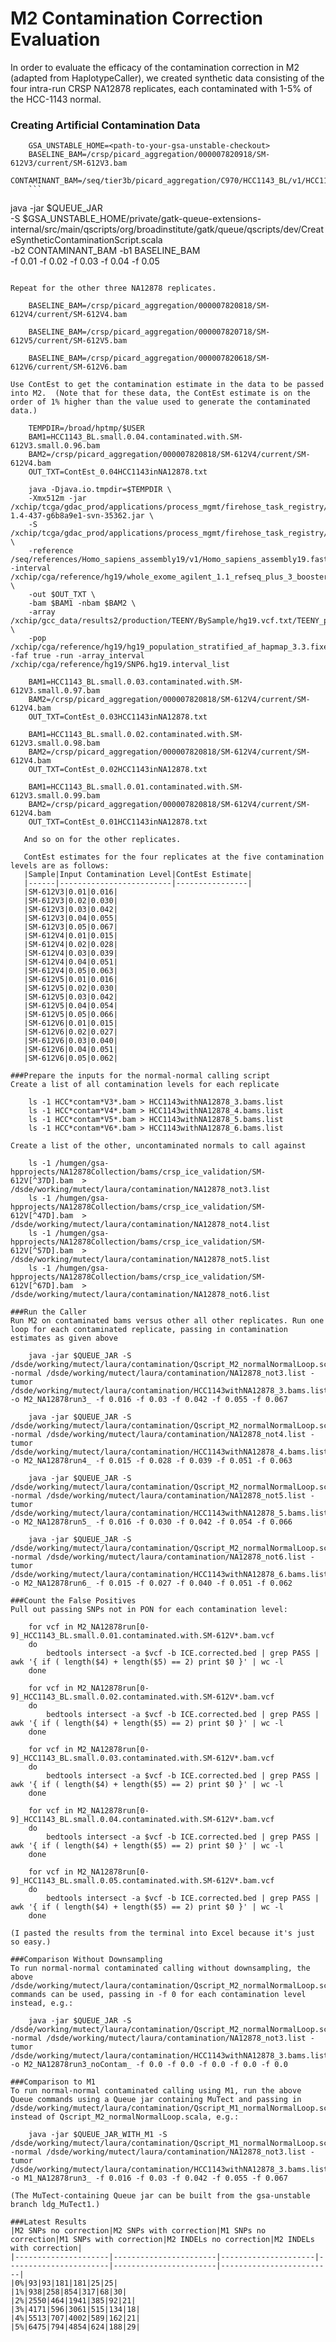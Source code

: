 # M2 Contamination Correction Evaluation

In order to evaluate the efficacy of the contamination correction in M2 (adapted from HaplotypeCaller), we created synthetic data consisting of the four intra-run CRSP NA12878 replicates, each contaminated with 1-5% of the HCC-1143 normal. 

### Creating Artificial Contamination Data
``` QUEUE_JAR=<your-queue-jar>
    GSA_UNSTABLE_HOME=<path-to-your-gsa-unstable-checkout>
    BASELINE_BAM=/crsp/picard_aggregation/000007820918/SM-612V3/current/SM-612V3.bam
    CONTAMINANT_BAM=/seq/tier3b/picard_aggregation/C970/HCC1143_BL/v1/HCC1143_BL.bam
    ```

```
java -jar $QUEUE_JAR \
-S $GSA_UNSTABLE_HOME/private/gatk-queue-extensions-internal/src/main/qscripts/org/broadinstitute/gatk/queue/qscripts/dev/CreateSyntheticContaminationScript.scala \
-b2 CONTAMINANT_BAM -b1 BASELINE_BAM \
-f 0.01 -f 0.02 -f 0.03 -f 0.04 -f 0.05
```
     
Repeat for the other three NA12878 replicates.

    BASELINE_BAM=/crsp/picard_aggregation/000007820818/SM-612V4/current/SM-612V4.bam
    
    BASELINE_BAM=/crsp/picard_aggregation/000007820718/SM-612V5/current/SM-612V5.bam
    
    BASELINE_BAM=/crsp/picard_aggregation/000007820618/SM-612V6/current/SM-612V6.bam

Use ContEst to get the contamination estimate in the data to be passed into M2.  (Note that for these data, the ContEst estimate is on the order of 1% higher than the value used to generate the contaminated data.)

    TEMPDIR=/broad/hptmp/$USER
    BAM1=HCC1143_BL.small.0.04.contaminated.with.SM-612V3.small.0.96.bam
    BAM2=/crsp/picard_aggregation/000007820818/SM-612V4/current/SM-612V4.bam
    OUT_TXT=ContEst_0.04HCC1143inNA12878.txt
    
    java -Djava.io.tmpdir=$TEMPDIR \
    -Xmx512m -jar /xchip/tcga/gdac_prod/applications/process_mgmt/firehose_task_registry/cga/ContaminationAnalysis/broadinstitute.org/cancer.genome.analysis/00262/107//Queue-1.4-437-g6b8a9e1-svn-35362.jar \
    -S /xchip/tcga/gdac_prod/applications/process_mgmt/firehose_task_registry/cga/ContaminationAnalysis/broadinstitute.org/cancer.genome.analysis/00262/107//ContaminationPipeline.scala \
    -reference /seq/references/Homo_sapiens_assembly19/v1/Homo_sapiens_assembly19.fasta -interval /xchip/cga/reference/hg19/whole_exome_agilent_1.1_refseq_plus_3_boosters_plus_10bp_padding_minus_mito.Homo_sapiens_assembly19.targets.interval_list \
    -out $OUT_TXT \
    -bam $BAM1 -nbam $BAM2 \
    -array /xchip/gcc_data/results2/production/TEENY/BySample/hg19.vcf.txt/TEENY_p_TCGA_302_303_N_GenomeWideSNP_6_F04_1344608.hg19.vcf.txt.store/verstore.00000.TEENY_p_TCGA_302_303_N_GenomeWideSNP_6_F04_1344608.hg19.vcf.txt \
    -pop /xchip/cga/reference/hg19/hg19_population_stratified_af_hapmap_3.3.fixed.vcf -faf true -run -array_interval /xchip/cga/reference/hg19/SNP6.hg19.interval_list
    
    BAM1=HCC1143_BL.small.0.03.contaminated.with.SM-612V3.small.0.97.bam
    BAM2=/crsp/picard_aggregation/000007820818/SM-612V4/current/SM-612V4.bam
    OUT_TXT=ContEst_0.03HCC1143inNA12878.txt
    
    BAM1=HCC1143_BL.small.0.02.contaminated.with.SM-612V3.small.0.98.bam
    BAM2=/crsp/picard_aggregation/000007820818/SM-612V4/current/SM-612V4.bam
    OUT_TXT=ContEst_0.02HCC1143inNA12878.txt
    
    BAM1=HCC1143_BL.small.0.01.contaminated.with.SM-612V3.small.0.99.bam
    BAM2=/crsp/picard_aggregation/000007820818/SM-612V4/current/SM-612V4.bam
    OUT_TXT=ContEst_0.01HCC1143inNA12878.txt
    
   And so on for the other replicates.
   
   ContEst estimates for the four replicates at the five contamination levels are as follows:
   |Sample|Input Contamination Level|ContEst Estimate|
   |------|-------------------------|----------------|
   |SM-612V3|0.01|0.016|
   |SM-612V3|0.02|0.030|
   |SM-612V3|0.03|0.042|
   |SM-612V3|0.04|0.055|
   |SM-612V3|0.05|0.067|
   |SM-612V4|0.01|0.015|
   |SM-612V4|0.02|0.028|
   |SM-612V4|0.03|0.039|
   |SM-612V4|0.04|0.051|
   |SM-612V4|0.05|0.063|
   |SM-612V5|0.01|0.016|
   |SM-612V5|0.02|0.030|
   |SM-612V5|0.03|0.042|
   |SM-612V5|0.04|0.054|
   |SM-612V5|0.05|0.066|
   |SM-612V6|0.01|0.015|
   |SM-612V6|0.02|0.027|
   |SM-612V6|0.03|0.040|
   |SM-612V6|0.04|0.051|
   |SM-612V6|0.05|0.062|
   
###Prepare the inputs for the normal-normal calling script
Create a list of all contamination levels for each replicate

    ls -1 HCC*contam*V3*.bam > HCC1143withNA12878_3.bams.list
    ls -1 HCC*contam*V4*.bam > HCC1143withNA12878_4.bams.list
    ls -1 HCC*contam*V5*.bam > HCC1143withNA12878_5.bams.list
    ls -1 HCC*contam*V6*.bam > HCC1143withNA12878_6.bams.list
    
Create a list of the other, uncontaminated normals to call against

    ls -1 /humgen/gsa-hpprojects/NA12878Collection/bams/crsp_ice_validation/SM-612V[^37D].bam  > /dsde/working/mutect/laura/contamination/NA12878_not3.list
    ls -1 /humgen/gsa-hpprojects/NA12878Collection/bams/crsp_ice_validation/SM-612V[^47D].bam  > /dsde/working/mutect/laura/contamination/NA12878_not4.list
    ls -1 /humgen/gsa-hpprojects/NA12878Collection/bams/crsp_ice_validation/SM-612V[^57D].bam  > /dsde/working/mutect/laura/contamination/NA12878_not5.list
    ls -1 /humgen/gsa-hpprojects/NA12878Collection/bams/crsp_ice_validation/SM-612V[^67D].bam  > /dsde/working/mutect/laura/contamination/NA12878_not6.list
     
###Run the Caller
Run M2 on contaminated bams versus other all other replicates. Run one loop for each contaminated replicate, passing in contamination estimates as given above
   
    java -jar $QUEUE_JAR -S /dsde/working/mutect/laura/contamination/Qscript_M2_normalNormalLoop.scala -normal /dsde/working/mutect/laura/contamination/NA12878_not3.list -tumor /dsde/working/mutect/laura/contamination/HCC1143withNA12878_3.bams.list -o M2_NA12878run3_ -f 0.016 -f 0.03 -f 0.042 -f 0.055 -f 0.067
    
    java -jar $QUEUE_JAR -S /dsde/working/mutect/laura/contamination/Qscript_M2_normalNormalLoop.scala -normal /dsde/working/mutect/laura/contamination/NA12878_not4.list -tumor /dsde/working/mutect/laura/contamination/HCC1143withNA12878_4.bams.list -o M2_NA12878run4_ -f 0.015 -f 0.028 -f 0.039 -f 0.051 -f 0.063
    
    java -jar $QUEUE_JAR -S /dsde/working/mutect/laura/contamination/Qscript_M2_normalNormalLoop.scala -normal /dsde/working/mutect/laura/contamination/NA12878_not5.list -tumor /dsde/working/mutect/laura/contamination/HCC1143withNA12878_5.bams.list -o M2_NA12878run5_ -f 0.016 -f 0.030 -f 0.042 -f 0.054 -f 0.066
    
    java -jar $QUEUE_JAR -S /dsde/working/mutect/laura/contamination/Qscript_M2_normalNormalLoop.scala -normal /dsde/working/mutect/laura/contamination/NA12878_not6.list -tumor /dsde/working/mutect/laura/contamination/HCC1143withNA12878_6.bams.list -o M2_NA12878run6_ -f 0.015 -f 0.027 -f 0.040 -f 0.051 -f 0.062
        
###Count the False Positives        
Pull out passing SNPs not in PON for each contamination level:

    for vcf in M2_NA12878run[0-9]_HCC1143_BL.small.0.01.contaminated.with.SM-612V*.bam.vcf 
    do     
        bedtools intersect -a $vcf -b ICE.corrected.bed | grep PASS | awk '{ if ( length($4) + length($5) == 2) print $0 }' | wc -l
    done
    
    for vcf in M2_NA12878run[0-9]_HCC1143_BL.small.0.02.contaminated.with.SM-612V*.bam.vcf 
    do     
        bedtools intersect -a $vcf -b ICE.corrected.bed | grep PASS | awk '{ if ( length($4) + length($5) == 2) print $0 }' | wc -l
    done
    
    for vcf in M2_NA12878run[0-9]_HCC1143_BL.small.0.03.contaminated.with.SM-612V*.bam.vcf 
    do     
        bedtools intersect -a $vcf -b ICE.corrected.bed | grep PASS | awk '{ if ( length($4) + length($5) == 2) print $0 }' | wc -l
    done
    
    for vcf in M2_NA12878run[0-9]_HCC1143_BL.small.0.04.contaminated.with.SM-612V*.bam.vcf 
    do     
        bedtools intersect -a $vcf -b ICE.corrected.bed | grep PASS | awk '{ if ( length($4) + length($5) == 2) print $0 }' | wc -l
    done
    
    for vcf in M2_NA12878run[0-9]_HCC1143_BL.small.0.05.contaminated.with.SM-612V*.bam.vcf 
    do     
        bedtools intersect -a $vcf -b ICE.corrected.bed | grep PASS | awk '{ if ( length($4) + length($5) == 2) print $0 }' | wc -l
    done
    
(I pasted the results from the terminal into Excel because it's just so easy.) 
   
###Comparison Without Downsampling
To run normal-normal contaminated calling without downsampling, the above /dsde/working/mutect/laura/contamination/Qscript_M2_normalNormalLoop.scala commands can be used, passing in -f 0 for each contamination level instead, e.g.:

    java -jar $QUEUE_JAR -S /dsde/working/mutect/laura/contamination/Qscript_M2_normalNormalLoop.scala -normal /dsde/working/mutect/laura/contamination/NA12878_not3.list -tumor /dsde/working/mutect/laura/contamination/HCC1143withNA12878_3.bams.list -o M2_NA12878run3_noContam_ -f 0.0 -f 0.0 -f 0.0 -f 0.0 -f 0.0 

###Comparison to M1
To run normal-normal contaminated calling using M1, run the above Queue commands using a Queue jar containing MuTect and passing in /dsde/working/mutect/laura/contamination/Qscript_M1_normalNormalLoop.scala instead of Qscript_M2_normalNormalLoop.scala, e.g.:

    java -jar $QUEUE_JAR_WITH_M1 -S /dsde/working/mutect/laura/contamination/Qscript_M1_normalNormalLoop.scala -normal /dsde/working/mutect/laura/contamination/NA12878_not3.list -tumor /dsde/working/mutect/laura/contamination/HCC1143withNA12878_3.bams.list -o M1_NA12878run3_ -f 0.016 -f 0.03 -f 0.042 -f 0.055 -f 0.067

(The MuTect-containing Queue jar can be built from the gsa-unstable branch ldg_MuTect1.)

###Latest Results
|M2 SNPs no correction|M2 SNPs with correction|M1 SNPs no correction|M1 SNPs with correction|M2 INDELs no correction|M2 INDELs with correction|
|---------------------|-----------------------|---------------------|-----------------------|-----------------------|-------------------------|
|0%|93|93|181|181|25|25|
|1%|938|258|854|317|68|30|
|2%|2550|464|1941|385|92|21|
|3%|4171|596|3061|515|134|18|
|4%|5513|707|4002|589|162|21|
|5%|6475|794|4854|624|188|29|